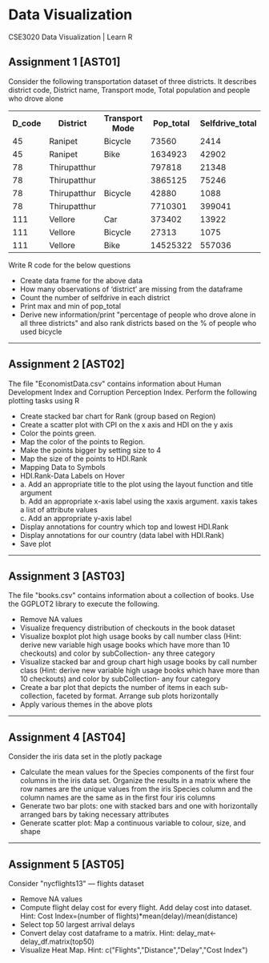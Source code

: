 # Data Visualization
CSE3020 Data Visualization | Learn R

## Assignment 1 [AST01]
Consider the following transportation dataset of three districts. It describes district code, District name, Transport mode, Total population and people who drove alone <br>
<table>
  <tr>
    <th>D_code</th>
    <th>District</th> 
    <th>Transport Mode</th>
    <th>Pop_total</th>
    <th>Selfdrive_total</th>
  </tr>
  <tr>
    <td>45 <td>Ranipet</td> <td>Bicycle</td> <td>73560</td> <td>2414</td>
  </tr>
  <tr>
    <td>45</td> <td>Ranipet</td> <td>Bike</td> <td>1634923</td> <td>42902</td>
  </tr>
  <tr>
    <td>78</td> <td>Thirupatthur</td> <td></td> <td>797818</td> <td>21348</td>
  </tr>
  <tr>
    <td>78</td> <td>Thirupatthur</td> <td></td> <td>3865125</td> <td>75246</td></tr>
  <tr>
    <td>78</td> <td>Thirupatthur</td> <td>Bicycle</td> <td>42880</td> <td>1088</td>
  </tr>
  <tr>
    <td>78</td> <td>Thirupatthur</td> <td></td> <td>7710301</td> <td>399041</td>
  </tr>
  <tr>
    <td>111</td> <td>Vellore</td>  <td>Car</td> <td>373402</td> <td>13922</td>
  </tr>
  <tr>
    <td>111</td> <td>Vellore</td> <td>Bicycle</td> <td>27313</td> <td>1075</td>
  </tr>
  <tr>
  <td>111</td> <td>Vellore</td> <td>Bike</td> <td>14525322</td> <td>557036</td>
  </tr>
</table>

Write R code for the below questions
- Create data frame for the above data
- How many observations of ‘district’ are missing from the dataframe
- Count the number of selfdrive in each district
- Print max and min of pop_total
- Derive new information/print "percentage of people who drove alone in all three districts" and also rank districts based on the % of people who used bicycle
<hr>


## Assignment 2 [AST02]
The file "EconomistData.csv" contains information about Human Development Index and Corruption Perception Index. Perform the following plotting tasks using R
- Create stacked bar chart for Rank (group based on Region)
- Create a scatter plot with CPI on the x axis and HDI on the y axis
- Color the points green. 
- Map the color of the points to Region. 
- Make the points bigger by setting size to 4 
- Map the size of the points to HDI.Rank 
- Mapping Data to Symbols 
- HDI.Rank-Data Labels on Hover 
- a. Add an appropriate title to the plot using the layout function and title argument <br>
  b. Add an appropriate x-axis label using the xaxis argument. xaxis takes a list of attribute values<br>
  c. Add an appropriate y-axis label <br>
- Display annotations for country which top and lowest HDI.Rank
- Display annotations for our country (data label with HDI.Rank)
- Save plot
<hr>

## Assignment 3 [AST03]
The file "books.csv" contains information about a collection of books. Use the GGPLOT2 library to execute the following.
- Remove NA values
- Visualize frequency distribution of checkouts in the book dataset
- Visualize boxplot plot high usage books by call number class (Hint: derive new variable high usage books which have more than 10 checkouts) and color by subCollection- any three category
- Visualize stacked bar and group chart high usage books by call number class (Hint: derive new variable high usage books which have more than 10 checkouts) and color by subCollection- any four category
- Create a bar plot that depicts the number of items in each sub-collection, faceted by format. Arrange sub plots horizontally
- Apply various themes in the above plots
<hr>

## Assignment 4 [AST04]
Consider the iris data set in the plotly package
- Calculate the mean values for the Species components of the first four columns in the iris data set. Organize the results in a matrix where the row names are the unique values from the iris Species column and the column names are the same as in the first four iris columns
- Generate two bar plots: one with stacked bars and one with horizontally arranged bars by taking necessary attributes
- Generate scatter plot: Map a continuous variable to colour, size, and shape 
<hr>

## Assignment 5 [AST05]
Consider "nycflights13" — flights dataset
- Remove NA values
- Compute flight delay cost for every flight. Add delay cost into dataset. Hint: Cost Index=(number of flights)*mean(delay)/mean(distance)
- Select top 50 largest arrival delays
- Convert delay cost dataframe to a matrix. Hint: delay_mat<- delay_df.matrix(top50)
- Visualize Heat Map. Hint: c("Flights","Distance","Delay","Cost Index")
